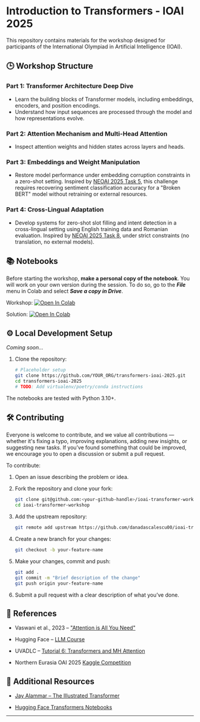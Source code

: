 # Introduction to Transformers - IOAI 2025

This repository contains materials for the workshop designed for participants of the International Olympiad in Artificial Intelligence (IOAI).

## 🕒 Workshop Structure

### Part 1: Transformer Architecture Deep Dive
- Learn the building blocks of Transformer models, including embeddings, encoders, and position encodings.
- Understand how input sequences are processed through the model and how representations evolve.
  
### Part 2: Attention Mechanism and Multi-Head Attention
- Inspect attention weights and hidden states across layers and heads.

### Part 3: Embeddings and Weight Manipulation
- Restore model performance under embedding corruption constraints in a zero-shot setting. Inspired by [NEOAI 2025 Task 5](https://www.kaggle.com/code/ilseyaralimova/broken-bert-baseline), this challenge requires recovering sentiment classification accuracy for a "Broken BERT" model without retraining or external resources.

### Part 4: Cross-Lingual Adaptation
- Develop systems for zero-shot slot filling and intent detection in a cross-lingual setting using English training data and Romanian evaluation. Inspired by [NEOAI 2025 Task 8](https://www.kaggle.com/competitions/neoai-2025-intent-detection-and-slot-filling), under strict constraints (no translation, no external models).

## 📚 Notebooks

Before starting the workshop, **make a personal copy of the notebook**. You will work on your own version during the session. To do so, go to the **_File_** menu in Colab and select _**Save a copy in Drive**_.

Workshop: [![Open In Colab](https://colab.research.google.com/assets/colab-badge.svg)](https://colab.research.google.com/drive/1NezmgEXVCRFgjJErIhfBolr1XJ0QeOOI?usp=sharing)

Solution: [![Open In Colab](https://colab.research.google.com/assets/colab-badge.svg)](https://colab.research.google.com/drive/1yQXBNEiga9kLd7ZMvBtJsF5GEkTTpQvm?usp=sharing)


## ⚙️ Local Development Setup

_Coming soon..._

1. Clone the repository:
   ```bash
   # Placeholder setup
   git clone https://github.com/YOUR_ORG/transformers-ioai-2025.git
   cd transformers-ioai-2025
   # TODO: Add virtualenv/poetry/conda instructions
   ```

The notebooks are tested with Python 3.10+.


## 🛠️ Contributing
Everyone is welcome to contribute, and we value all contributions — whether it's fixing a typo, improving explanations, adding new insights, or suggesting new tasks. If you’ve found something that could be improved, we encourage you to open a discussion or submit a pull request.


To contribute:

1. Open an issue describing the problem or idea.

2. Fork the repository and clone your fork:
   ```bash
   git clone git@github.com:<your-github-handle>/ioai-transformer-workshop.git
   cd ioai-transformer-workshop
   ```

3. Add the upstream repository:
   ```bash
   git remote add upstream https://github.com/danadascalescu00/ioai-transformer-workshop.git
   ```

4. Create a new branch for your changes:
   ```bash
   git checkout -b your-feature-name
   ```

5. Make your changes, commit and push:
   ```bash
   git add .
   git commit -m "Brief description of the change"
   git push origin your-feature-name
   ```

6. Submit a pull request with a clear description of what you’ve done.


## 🔗 References
- Vaswani et al., 2023 – ["Attention is All You Need"](https://arxiv.org/abs/1706.03762)

- Hugging Face – [LLM Course](https://huggingface.co/learn/llm-course/chapter1/1)

- UVADLC – [Tutorial 6: Transformers and MH Attention](https://uvadlc-notebooks.readthedocs.io/en/latest/tutorial_notebooks/tutorial6/Transformers_and_MHAttention.html)

- Northern Eurasia OAI 2025 [Kaggle Competition](https://www.kaggle.com/competitions/neoai-2025/overview)


## 📖 Additional Resources

- [Jay Alammar – The Illustrated Transformer](https://jalammar.github.io/illustrated-transformer/)

- [Hugging Face Transformers Notebooks](https://huggingface.co/docs/transformers/notebooks)

---
